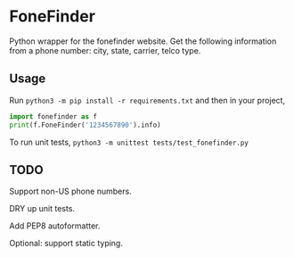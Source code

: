 # FoneFinder
Python wrapper for the fonefinder website. Get the following information from a phone number: city, state, carrier, 
telco type.

## Usage
Run `python3 -m pip install -r requirements.txt` and then in your project, 
```python
import fonefinder as f
print(f.FoneFinder('1234567890').info)
```

To run unit tests, `python3 -m unittest tests/test_fonefinder.py`

## TODO
Support non-US phone numbers.

DRY up unit tests.

Add PEP8 autoformatter.

Optional: support static typing.


